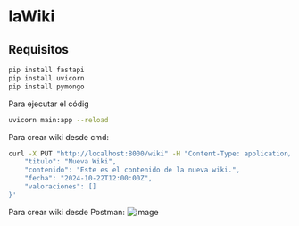# laWiki
## Requisitos
```bash
pip install fastapi
pip install uvicorn
pip install pymongo
```

Para ejecutar el códig
```bash
uvicorn main:app --reload
```

Para crear wiki desde cmd:
```bash
curl -X PUT "http://localhost:8000/wiki" -H "Content-Type: application/json" -d '{
    "titulo": "Nueva Wiki",
    "contenido": "Este es el contenido de la nueva wiki.",
    "fecha": "2024-10-22T12:00:00Z",
    "valoraciones": []
}'
```

Para crear wiki desde Postman:
![image](https://github.com/user-attachments/assets/cba805b8-e15c-4678-9282-61d0c2f0e301)

